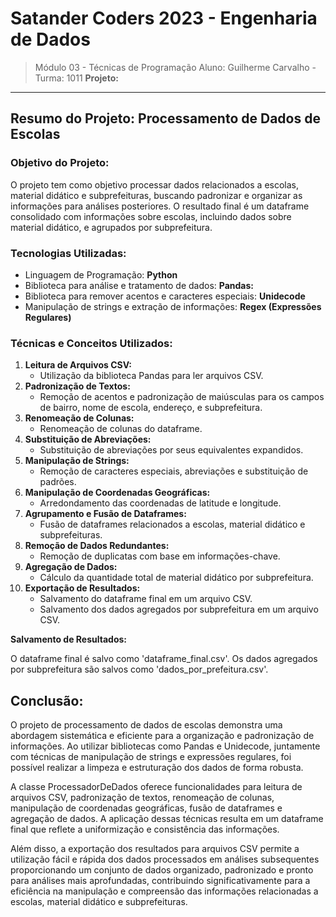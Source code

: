 # Satander Coders 2023 - Engenharia de Dados

> Módulo 03 - Técnicas de Programação
> Aluno: Guilherme Carvalho - Turma: 1011
> **Projeto:**

---

## **Resumo do Projeto: Processamento de Dados de Escolas**

### **Objetivo do Projeto:**

O projeto tem como objetivo processar dados relacionados a escolas, material didático e subprefeituras, buscando padronizar e organizar as informações para análises posteriores. O resultado final é um dataframe consolidado com informações sobre escolas, incluindo dados sobre material didático, e agrupados por subprefeitura.

### **Tecnologias Utilizadas:**

* Linguagem de Programação: **Python**
* Biblioteca para análise e tratamento de dados: **Pandas:**
* Biblioteca para remover acentos e caracteres especiais: **Unidecode**
* Manipulação de strings e extração de informações: **Regex (Expressões Regulares)**

### **Técnicas e Conceitos Utilizados:**

1. **Leitura de Arquivos CSV:**
   * Utilização da biblioteca Pandas para ler arquivos CSV.
2. **Padronização de Textos:**
   * Remoção de acentos e padronização de maiúsculas para os campos de bairro, nome de escola, endereço, e subprefeitura.
3. **Renomeação de Colunas:**
   * Renomeação de colunas do dataframe.
4. **Substituição de Abreviações:**
   * Substituição de abreviações por seus equivalentes expandidos.
5. **Manipulação de Strings:**
   * Remoção de caracteres especiais, abreviações e substituição de padrões.
6. **Manipulação de Coordenadas Geográficas:**
   * Arredondamento das coordenadas de latitude e longitude.
7. **Agrupamento e Fusão de Dataframes:**
   * Fusão de dataframes relacionados a escolas, material didático e subprefeituras.
8. **Remoção de Dados Redundantes:**
   * Remoção de duplicatas com base em informações-chave.
9. **Agregação de Dados:**
   * Cálculo da quantidade total de material didático por subprefeitura.
10. **Exportação de Resultados:**
    * Salvamento do dataframe final em um arquivo CSV.
    * Salvamento dos dados agregados por subprefeitura em um arquivo CSV.

**Salvamento de Resultados:**

O dataframe final é salvo como 'dataframe_final.csv'.
Os dados agregados por subprefeitura são salvos como 'dados_por_prefeitura.csv'.

## **Conclusão:**

O projeto de processamento de dados de escolas demonstra uma abordagem sistemática e eficiente para a organização e padronização de informações. Ao utilizar bibliotecas como Pandas e Unidecode, juntamente com técnicas de manipulação de strings e expressões regulares, foi possível realizar a limpeza e estruturação dos dados de forma robusta.

A classe ProcessadorDeDados oferece funcionalidades para leitura de arquivos CSV, padronização de textos, renomeação de colunas, manipulação de coordenadas geográficas, fusão de dataframes e agregação de dados. A aplicação dessas técnicas resulta em um dataframe final que reflete a uniformização e consistência das informações.

Além disso, a exportação dos resultados para arquivos CSV permite a utilização fácil e rápida dos dados processados em análises subsequentes proporcionando um conjunto de dados organizado, padronizado e pronto para análises mais aprofundadas, contribuindo significativamente para a eficiência na manipulação e compreensão das informações relacionadas a escolas, material didático e subprefeituras.